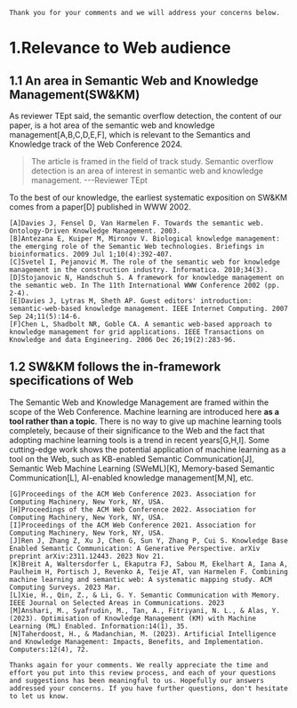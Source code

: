 ```
Thank you for your comments and we will address your concerns below.
```
# 1.Relevance to Web audience

## 1.1 An area in Semantic Web and Knowledge Management(SW&KM)
As reviewer TEpt said, the semantic overflow detection, the content of our paper, is a hot area of the semantic web and knowledge management[A,B,C,D,E,F], which is relevant to the Semantics and Knowledge track of the Web Conference 2024.
>The article is framed in the field of track study. Semantic overflow detection is an area of interest in semantic web and knowledge management. ---Reviewer  TEpt

To the best of our knowledge, the earliest systematic exposition on SW&KM comes from a paper[D] published in WWW 2002.
```
[A]Davies J, Fensel D, Van Harmelen F. Towards the semantic web. Ontology-Driven Knowledge Management. 2003.
[B]Antezana E, Kuiper M, Mironov V. Biological knowledge management: the emerging role of the Semantic Web technologies. Briefings in bioinformatics. 2009 Jul 1;10(4):392-407.
[C]Svetel I, Pejanović M. The role of the semantic web for knowledge management in the construction industry. Informatica. 2010;34(3).
[D]Stojanovic N, Handschuh S. A framework for knowledge management on the semantic web. In The 11th International WWW Conference 2002 (pp. 2-4).
[E]Davies J, Lytras M, Sheth AP. Guest editors' introduction: semantic-web-based knowledge management. IEEE Internet Computing. 2007 Sep 24;11(5):14-6.
[F]Chen L, Shadbolt NR, Goble CA. A semantic web-based approach to knowledge management for grid applications. IEEE Transactions on Knowledge and data Engineering. 2006 Dec 26;19(2):283-96.
```

## 1.2 SW&KM follows the in-framework specifications of Web

The Semantic Web and Knowledge Management are framed within the scope of the Web Conference. Machine learning are introduced here **as a tool rather than a topic**. There is no way to give up machine learning tools completely, because of their significance to the Web and the fact that adopting machine learning tools is a trend in recent years[G,H,I]. Some cutting-edge work shows the potential application of machine learning as a tool on the Web, such as KB-enabled  Semantic Communication[J], Semantic Web Machine Learning (SWeML)[K], Memory-based Semantic Communication[L], AI-enabled knowledge management[M,N], etc.

```
[G]Proceedings of the ACM Web Conference 2023. Association for Computing Machinery, New York, NY, USA.
[H]Proceedings of the ACM Web Conference 2022. Association for Computing Machinery, New York, NY, USA.
[I]Proceedings of the ACM Web Conference 2021. Association for Computing Machinery, New York, NY, USA.
[J]Ren J, Zhang Z, Xu J, Chen G, Sun Y, Zhang P, Cui S. Knowledge Base Enabled Semantic Communication: A Generative Perspective. arXiv preprint arXiv:2311.12443. 2023 Nov 21.
[K]Breit A, Waltersdorfer L, Ekaputra FJ, Sabou M, Ekelhart A, Iana A, Paulheim H, Portisch J, Revenko A, Teije AT, van Harmelen F. Combining machine learning and semantic web: A systematic mapping study. ACM Computing Surveys. 2023 Mar.
[L]Xie, H., Qin, Z., & Li, G. Y. Semantic Communication with Memory. IEEE Journal on Selected Areas in Communications. 2023
[M]Anshari, M., Syafrudin, M., Tan, A., Fitriyani, N. L., & Alas, Y. (2023). Optimisation of Knowledge Management (KM) with Machine Learning (ML) Enabled. Information:14(1), 35.
[N]Taherdoost, H., & Madanchian, M. (2023). Artificial Intelligence and Knowledge Management: Impacts, Benefits, and Implementation. Computers:12(4), 72.
```


```
Thanks again for your comments. We really appreciate the time and effort you put into this review process, and each of your questions and suggestions has been meaningful to us. Hopefully our answers addressed your concerns. If you have further questions, don't hesitate to let us know.
```
<!--stackedit_data:
eyJoaXN0b3J5IjpbODY0Njc3MzE2LDExMTYwNjAzMjddfQ==
-->
